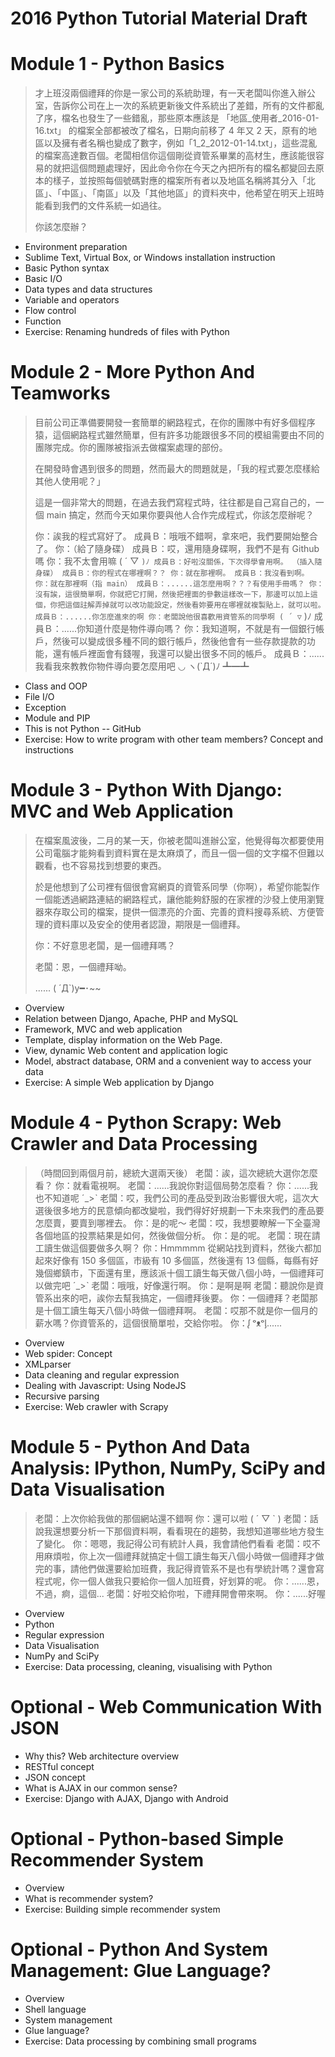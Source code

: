 # 2016 Python Tutorial Material Draft

# Module 1 - Python Basics

>才上班沒兩個禮拜的你是一家公司的系統助理，有一天老闆叫你進入辦公室，告訴你公司在上一次的系統更新後文件系統出了差錯，所有的文件都亂了序，檔名也發生了一些錯亂，那些原本應該是 「地區_使用者_2016-01-16.txt」 的檔案全部都被改了檔名，日期向前移了 4 年又 2 天，原有的地區以及擁有者名稱也變成了數字，例如「1_2_2012-01-14.txt」，這些混亂的檔案高達數百個。老闆相信你這個剛從資管系畢業的高材生，應該能很容易的就把這個問題處理好，因此命令你在今天之內把所有的檔名都變回去原本的樣子，並按照每個號碼對應的檔案所有者以及地區名稱將其分入「北區」、「中區」、「南區」以及「其他地區」的資料夾中，他希望在明天上班時能看到我們的文件系統一如過往。
>
>你該怎麼辦？

- Environment preparation 
- Sublime Text, Virtual Box, or Windows installation instruction
- Basic Python syntax
- Basic I/O
- Data types and data structures
- Variable and operators
- Flow control
- Function
- Exercise: Renaming hundreds of files with Python

# Module 2 - More Python And Teamworks

>目前公司正準備要開發一套簡單的網路程式，在你的團隊中有好多個程序猿，這個網路程式雖然簡單，但有許多功能跟很多不同的模組需要由不同的團隊完成。你的團隊被指派去做檔案處理的部份。
>
>在開發時會遇到很多的問題，然而最大的問題就是，「我的程式要怎麼樣給其他人使用呢？」
>
>這是一個非常大的問題，在過去我們寫程式時，往往都是自己寫自己的，一個 main 搞定，然而今天如果你要與他人合作完成程式，你該怎麼辦呢？
>
>你：誒我的程式寫好了。
>成員Ｂ：哦哦不錯啊，拿來吧，我們要開始整合了。
>你：（給了隨身碟）
>成員Ｂ：哎，還用隨身碟啊，我們不是有 Github 嗎
>你：我不太會用嘛 ( ´ ▽ ` )ﾉ
>成員Ｂ：好啦沒關係，下次得學會用啊。
>（插入隨身碟）
>成員Ｂ：你的程式在哪裡啊？？
>你：就在那裡啊。
>成員Ｂ：我沒看到啊。
>你：就在那裡啊（指 main）
>成員Ｂ：......這怎麼用啊？？？有使用手冊嗎？
>你：沒有誒，這很簡單啊，你就把它打開，然後把裡面的參數這樣改一下，那邊可以加上這個，你把這個註解弄掉就可以改功能設定，然後看妳要用在哪裡就複製貼上，就可以啦。
>成員Ｂ：......你怎麼進來的啊
>你：老闆說他很喜歡用資管系的同學啊 ( ´ ▽ ` )ﾉ
>成員Ｂ：......你知道什麼是物件導向嗎？
>你：我知道啊，不就是有一個銀行帳戶，然後可以變成很多種不同的銀行帳戶，然後他會有一些存款提款的功能，還有帳戶裡面會有錢喔，我還可以變出很多不同的帳戶。
>成員Ｂ：......我看我來教教你物件導向要怎麼用吧 ◡ ヽ(`Д´)ﾉ ┻━┻ 

- Class and OOP
- File I/O
- Exception
- Module and PIP
- This is not Python -- GitHub
- Exercise: How to write program with other team members? Concept and instructions

# Module 3 - Python With Django: MVC and Web Application

>在檔案風波後，二月的某一天，你被老闆叫進辦公室，他覺得每次都要使用公司電腦才能夠看到資料實在是太麻煩了，而且一個一個的文字檔不但難以觀看，也不容易找到想要的東西。
>
>於是他想到了公司裡有個很會寫網頁的資管系同學（你啊），希望你能製作一個能透過網路連結的網路程式，讓他能夠舒服的在家裡的沙發上使用瀏覽器來存取公司的檔案，提供一個漂亮的介面、完善的資料搜尋系統、方便管理的資料庫以及安全的使用者認證，期限是一個禮拜。
>
>你：不好意思老闆，是一個禮拜嗎？
>
>老闆：恩，一個禮拜呦。
> 
> ...... ( ´Д`)y━･~~

- Overview
- Relation between Django, Apache, PHP and MySQL 
- Framework, MVC and web application
- Template, display information on the Web Page.
- View, dynamic Web content and application logic
- Model, abstract database, ORM and a convenient way to access your data
- Exercise: A simple Web application by Django

# Module 4 - Python Scrapy: Web Crawler and Data Processing

>（時間回到兩個月前，總統大選兩天後）
>老闆：誒，這次總統大選你怎麼看？
>你：就看電視啊。
>老闆：......我說你對這個局勢怎麼看？
>你：......我也不知道呢 ˊ_>ˋ
>老闆：哎，我們公司的產品受到政治影響很大呢，這次大選後很多地方的民意傾向都改變啦，我們得好好規劃一下未來我們的產品要怎麼賣，要賣到哪裡去。
>你：是的呢～
>老闆：哎，我想要瞭解一下全臺灣各個地區的投票結果是如何，然後做個分析。
>你：是的呢。
>老闆：現在請工讀生做這個要做多久啊？
>你：Hmmmmm 從網站找到資料，然後六都加起來好像有 150 多個區，市級有 10 多個區，然後還有 13 個縣，每縣有好幾個鄉鎮市，下面還有里，應該派十個工讀生每天做八個小時，一個禮拜可以做完吧 ˊ_>ˋ
>老闆：哦哦，好像還行啊。
>你：是啊是啊
>老闆：聽說你是資管系出來的吧，誒你去幫我搞定，一個禮拜後要。
>你：一個禮拜？老闆那是十個工讀生每天八個小時做一個禮拜啊。
>老闆：哎那不就是你一個月的薪水嗎？你資管系的，這個很簡單啦，交給你啦。
>你：ᶘ ᵒᴥᵒᶅ......

- Overview
- Web spider: Concept
- XMLparser
- Data cleaning and regular expression
- Dealing with Javascript: Using NodeJS
- Recursive parsing
- Exercise: Web crawler with Scrapy

# Module 5 - Python And Data Analysis: IPython, NumPy, SciPy and Data Visualisation

>老闆：上次你給我做的那個網站還不錯啊
>你：還可以啦 ( ´ ▽ ` )
>老闆：話說我還想要分析一下那個資料啊，看看現在的趨勢，我想知道哪些地方發生了變化。
>你：嗯嗯，我記得公司有統計人員，我會請他們看看
>老闆：哎不用麻煩啦，你上次一個禮拜就搞定十個工讀生每天八個小時做一個禮拜才做完的事，請他們做還要給加班費，我記得資管系不是也有學統計嗎？還會寫程式呢，你一個人做我只要給你一個人加班費，好划算的呢。
>你：......恩，不過，痾，這個...
>老闆：好啦交給你啦，下禮拜開會帶來啊。
>你：......好喔

- Overview
- Python
- Regular expression
- Data Visualisation
- NumPy and SciPy
- Exercise: Data processing, cleaning, visualising with Python

# Optional - Web Communication With JSON

- Why this? Web architecture overview
- RESTful concept
- JSON concept
- What is AJAX in our common sense?
- Exercise: Django with AJAX, Django with Android

# Optional - Python-based Simple Recommender System

- Overview
- What is recommender system?
- Exercise: Building simple recommender system

# Optional - Python And System Management: Glue Language?

- Overview
- Shell language
- System management 
- Glue language?
- Exercise: Data processing by combining small programs